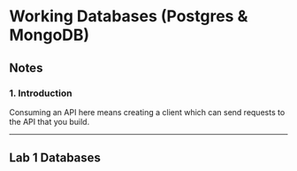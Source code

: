 # Working Databases (Postgres & MongoDB) 

## Notes


### 1. Introduction
Consuming an API here means creating a client which can send requests to the API that you build.

-----------------------------------------------------------------------------------------------
 
## Lab 1 Databases